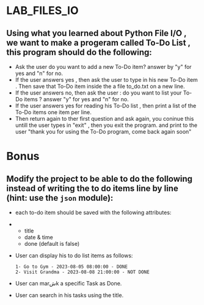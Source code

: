 # LAB_FILES_IO


## Using what you learned about Python File I/O , we want to make a progeram called To-Do List , this program should do the following:
- Ask the user do you want to add a new To-Do item? answer by "y" for yes and "n" for no.
- If the user answers yes , then ask the user to type in his new To-Do item . Then save that To-Do item inside the a file to_do.txt on a new line.
- If the user answers no, then ask the user : do you want to list your To-Do items ? answer "y" for yes and "n" for no. 
- If the user answers yes for reading his To-Do list , then print a list of the To-Do items one item per line.
- Then return again to ther first question and ask again, you coninue this untill the user types in "exit" , then you exit the program. and print to the user "thank you for using the To-Do program, come back again soon"


# Bonus
## Modify the project to be able to do the following instead of  writing the to do items line by line (**hint**: use the `json` module):
- each to-do item should be saved with the following attributes:
- - title
  - date & time
  - done (default is false)

- User can display his to do list items as follows:
  ```
  1- Go to Gym - 2023-08-05 08:00:00 - DONE
  2- Visit Grandma - 2023-08-08 21:00:00 - NOT DONE
  ```
- User can marشk a specific Task as Done.
- User can search in his tasks using the title.
